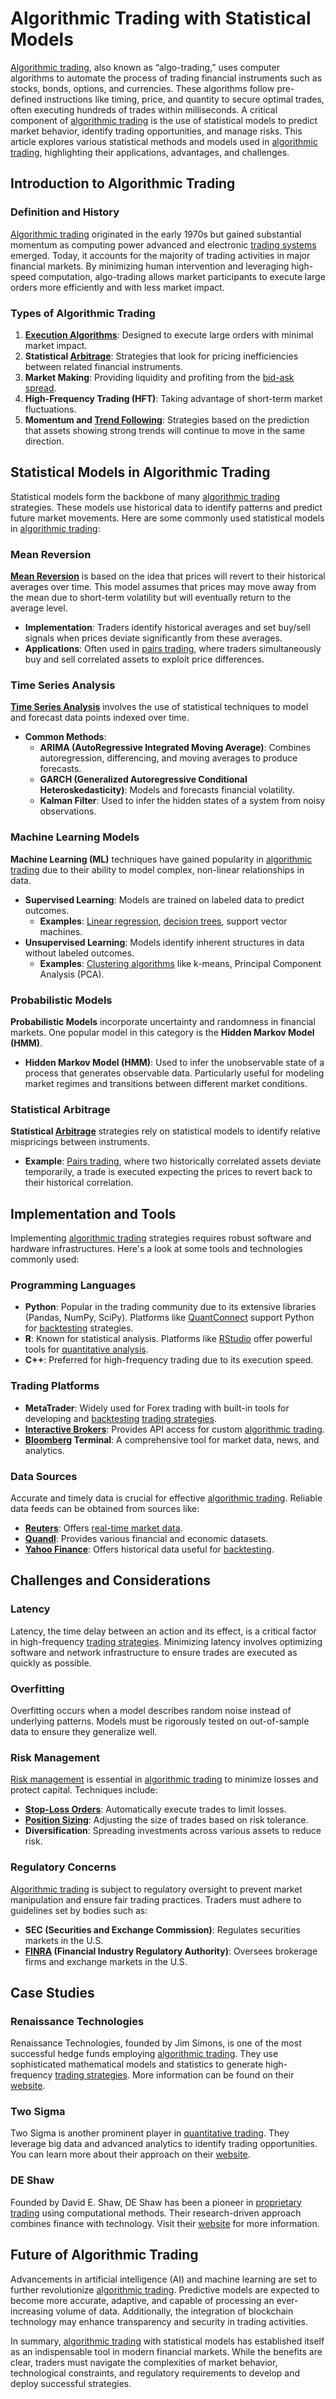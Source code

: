 # Algorithmic Trading with Statistical Models

[Algorithmic trading](../a/algorithmic_trading.md), also known as “algo-trading,” uses computer algorithms to automate the process of trading financial instruments such as stocks, bonds, options, and currencies. These algorithms follow pre-defined instructions like timing, price, and quantity to secure optimal trades, often executing hundreds of trades within milliseconds. A critical component of [algorithmic trading](../a/algorithmic_trading.md) is the use of statistical models to predict market behavior, identify trading opportunities, and manage risks. This article explores various statistical methods and models used in [algorithmic trading](../a/algorithmic_trading.md), highlighting their applications, advantages, and challenges.

## Introduction to Algorithmic Trading

### Definition and History

[Algorithmic trading](../a/algorithmic_trading.md) originated in the early 1970s but gained substantial momentum as computing power advanced and electronic [trading systems](../t/trading_systems.md) emerged. Today, it accounts for the majority of trading activities in major financial markets. By minimizing human intervention and leveraging high-speed computation, algo-trading allows market participants to execute large orders more efficiently and with less market impact.

### Types of Algorithmic Trading

1. **[Execution Algorithms](../e/execution_algorithms.md)**: Designed to execute large orders with minimal market impact.
2. **Statistical [Arbitrage](../a/arbitrage.md)**: Strategies that look for pricing inefficiencies between related financial instruments.
3. **Market Making**: Providing liquidity and profiting from the [bid-ask spread](../b/bid-ask_spread.md).
4. **High-Frequency Trading (HFT)**: Taking advantage of short-term market fluctuations.
5. **Momentum and [Trend Following](../t/trend_following.md)**: Strategies based on the prediction that assets showing strong trends will continue to move in the same direction.

## Statistical Models in Algorithmic Trading

Statistical models form the backbone of many [algorithmic trading](../a/algorithmic_trading.md) strategies. These models use historical data to identify patterns and predict future market movements. Here are some commonly used statistical models in [algorithmic trading](../a/algorithmic_trading.md):

### Mean Reversion

**[Mean Reversion](../m/mean_reversion.md)** is based on the idea that prices will revert to their historical averages over time. This model assumes that prices may move away from the mean due to short-term volatility but will eventually return to the average level.

- **Implementation**: Traders identify historical averages and set buy/sell signals when prices deviate significantly from these averages.
- **Applications**: Often used in [pairs trading](../p/pairs_trading.md), where traders simultaneously buy and sell correlated assets to exploit price differences.

### Time Series Analysis

**[Time Series Analysis](../t/time_series_analysis.md)** involves the use of statistical techniques to model and forecast data points indexed over time.

- **Common Methods**:
  - **ARIMA (AutoRegressive Integrated Moving Average)**: Combines autoregression, differencing, and moving averages to produce forecasts.
  - **GARCH (Generalized Autoregressive Conditional Heteroskedasticity)**: Models and forecasts financial volatility.
  - **Kalman Filter**: Used to infer the hidden states of a system from noisy observations.

### Machine Learning Models

**Machine Learning (ML)** techniques have gained popularity in [algorithmic trading](../a/algorithmic_trading.md) due to their ability to model complex, non-linear relationships in data.

- **Supervised Learning**: Models are trained on labeled data to predict outcomes.
  - **Examples**: [Linear regression](../l/linear_regression.md), [decision trees](../d/decision_trees.md), support vector machines.
- **Unsupervised Learning**: Models identify inherent structures in data without labeled outcomes.
  - **Examples**: [Clustering algorithms](../c/clustering_algorithms.md) like k-means, Principal Component Analysis (PCA).

### Probabilistic Models

**Probabilistic Models** incorporate uncertainty and randomness in financial markets. One popular model in this category is the **Hidden Markov Model (HMM)**.

- **Hidden Markov Model (HMM)**: Used to infer the unobservable state of a process that generates observable data. Particularly useful for modeling market regimes and transitions between different market conditions.

### Statistical Arbitrage

**Statistical [Arbitrage](../a/arbitrage.md)** strategies rely on statistical models to identify relative mispricings between instruments.

- **Example**: [Pairs trading](../p/pairs_trading.md), where two historically correlated assets deviate temporarily, a trade is executed expecting the prices to revert back to their historical correlation.

## Implementation and Tools

Implementing [algorithmic trading](../a/algorithmic_trading.md) strategies requires robust software and hardware infrastructures. Here's a look at some tools and technologies commonly used:

### Programming Languages

- **Python**: Popular in the trading community due to its extensive libraries (Pandas, NumPy, SciPy). Platforms like [QuantConnect](https://www.quantconnect.com) support Python for [backtesting](../b/backtesting.md) strategies.
- **R**: Known for statistical analysis. Platforms like [RStudio](https://www.rstudio.com) offer powerful tools for [quantitative analysis](../q/quantitative_analysis.md).
- **C++**: Preferred for high-frequency trading due to its execution speed.

### Trading Platforms

- **MetaTrader**: Widely used for Forex trading with built-in tools for developing and [backtesting](../b/backtesting.md) [trading strategies](../t/trading_strategies.md).
- **[Interactive Brokers](../i/interactive_brokers.md)**: Provides API access for custom [algorithmic trading](../a/algorithmic_trading.md).
- **[Bloomberg](../b/bloomberg.md) Terminal**: A comprehensive tool for market data, news, and analytics.

### Data Sources

Accurate and timely data is crucial for effective [algorithmic trading](../a/algorithmic_trading.md). Reliable data feeds can be obtained from sources like:

- **[Reuters](../r/reuters.md)**: Offers [real-time market data](../r/real-time_market_data.md).
- **[Quandl](../q/quandl.md)**: Provides various financial and economic datasets.
- **[Yahoo Finance](../y/yahoo_finance.md)**: Offers historical data useful for [backtesting](../b/backtesting.md).

## Challenges and Considerations

### Latency

Latency, the time delay between an action and its effect, is a critical factor in high-frequency [trading strategies](../t/trading_strategies.md). Minimizing latency involves optimizing software and network infrastructure to ensure trades are executed as quickly as possible.

### Overfitting

Overfitting occurs when a model describes random noise instead of underlying patterns. Models must be rigorously tested on out-of-sample data to ensure they generalize well.

### Risk Management

[Risk management](../r/risk_management.md) is essential in [algorithmic trading](../a/algorithmic_trading.md) to minimize losses and protect capital. Techniques include:

- **[Stop-Loss Orders](../s/stop-loss_orders.md)**: Automatically execute trades to limit losses.
- **[Position Sizing](../p/position_sizing.md)**: Adjusting the size of trades based on risk tolerance.
- **Diversification**: Spreading investments across various assets to reduce risk.

### Regulatory Concerns

[Algorithmic trading](../a/algorithmic_trading.md) is subject to regulatory oversight to prevent market manipulation and ensure fair trading practices. Traders must adhere to guidelines set by bodies such as:

- **SEC (Securities and Exchange Commission)**: Regulates securities markets in the U.S.
- **[FINRA](../f/finra.md) (Financial Industry Regulatory Authority)**: Oversees brokerage firms and exchange markets in the U.S.

## Case Studies

### Renaissance Technologies

Renaissance Technologies, founded by Jim Simons, is one of the most successful hedge funds employing [algorithmic trading](../a/algorithmic_trading.md). They use sophisticated mathematical models and statistics to generate high-frequency [trading strategies](../t/trading_strategies.md). More information can be found on their [website](https://www.rentec.com).

### Two Sigma

Two Sigma is another prominent player in [quantitative trading](../q/quantitative_trading.md). They leverage big data and advanced analytics to identify trading opportunities. You can learn more about their approach on their [website](https://www.twosigma.com).

### DE Shaw

Founded by David E. Shaw, DE Shaw has been a pioneer in [proprietary trading](../p/proprietary_trading.md) using computational methods. Their research-driven approach combines finance with technology. Visit their [website](https://www.deshaw.com) for more information.

## Future of Algorithmic Trading

Advancements in artificial intelligence (AI) and machine learning are set to further revolutionize [algorithmic trading](../a/algorithmic_trading.md). Predictive models are expected to become more accurate, adaptive, and capable of processing an ever-increasing volume of data. Additionally, the integration of blockchain technology may enhance transparency and security in trading activities.

In summary, [algorithmic trading](../a/algorithmic_trading.md) with statistical models has established itself as an indispensable tool in modern financial markets. While the benefits are clear, traders must navigate the complexities of market behavior, technological constraints, and regulatory requirements to develop and deploy successful strategies.